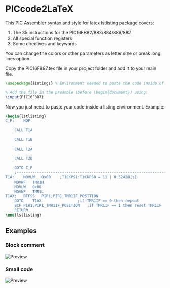 # PICcode2LaTeX

This PIC Assembler syntax and style for latex lstlisting package covers:
1. The 35 instructions for the PIC16F882/883/884/886/887
2. All special function registers
3. Some directives and keywords

You can change the colors or other parameters as letter size or break long lines option.

Copy the PIC16F887.tex file in your project folder and add it to your main file.

```latex
\usepackage{listings} % Environment needed to paste the code inside of it

% Add the file in the preamble (before \begin{document}) using:
\input{PIC16F887}
```

Now you just need to paste your code inside a listing environment. Example:

```latex
\begin{lstlisting}
C_P:    NOP
		
	CALL T1A
		
	CALL T1B
		
	CALL T2A
		
	CALL T2B
		
	GOTO C_P
	;-------------------------------------------------------------------------------
T1A:	MOVLW	0x00	;T1CKPS1:T1CKPS0 = 11 | 0.52428[s]
	MOVWF	TMR1H
	MOVLW	0x00
	MOVWF	TMR1L
T1AX:	BTFSS	PIR1,PIR1_TMR1IF_POSITION
	GOTO	T1AX			    ;if TMR1IF == 0 then repeat
	BCF	PIR1,PIR1_TMR1IF_POSITION   ;if TMR1IF == 1 then reset TMR1IF
	RETURN
\end{lstlisting}
```

## Examples
### Block comment
![Preview](https://raw.github.com/hasecilu/PICcode2LaTeX/main/images/Example.png)

### Small code
![Preview](https://raw.github.com/hasecilu/PICcode2LaTeX/main/images/Example2.png)
